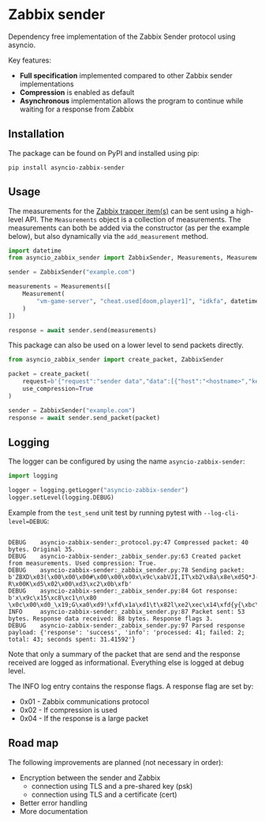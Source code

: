 # Zabbix sender
Dependency free implementation of the Zabbix Sender protocol using asyncio.

Key features:
- **Full specification** implemented compared to other Zabbix sender implementations
- **Compression** is enabled as default
- **Asynchronous** implementation allows the program to continue while waiting for a response from Zabbix

## Installation
The package can be found on PyPI and installed using pip:
```commandline
pip install asyncio-zabbix-sender
```

## Usage

The measurements for the [Zabbix trapper item(s)](https://www.zabbix.com/documentation/6.0/en/manual/config/items/itemtypes/trapper) can be sent using a high-level API.
The `Measurements` object is a collection of measurements.
The measurements can both be added via the constructor (as per the example below), but also dynamically via the `add_measurement` method.
```python
import datetime
from asyncio_zabbix_sender import ZabbixSender, Measurements, Measurement

sender = ZabbixSender("example.com")

measurements = Measurements([
    Measurement(
        "vm-game-server", "cheat.used[doom,player1]", "idkfa", datetime.datetime.utcnow()
    )
])

response = await sender.send(measurements)
```

This package can also be used on a lower level to send packets directly.
```python
from asyncio_zabbix_sender import create_packet, ZabbixSender

packet = create_packet(
    request=b'{"request":"sender data","data":[{"host":"<hostname>","key":"trap","value":"test value"}]}',
    use_compression=True
)

sender = ZabbixSender("example.com")
response = await sender.send_packet(packet)
```

## Logging
The logger can be configured by using the name `asyncio-zabbix-sender`:

```python
import logging

logger = logging.getLogger("asyncio-zabbix-sender")
logger.setLevel(logging.DEBUG)
```

Example from the `test_send` unit test by running pytest with `--log-cli-level=DEBUG`:
```text

DEBUG    asyncio-zabbix-sender:_protocol.py:47 Compressed packet: 40 bytes. Original 35.
DEBUG    asyncio-zabbix-sender:_zabbix_sender.py:63 Created packet from measurements. Used compression: True.
DEBUG    asyncio-zabbix-sender:_zabbix_sender.py:78 Sending packet: b'ZBXD\x03(\x00\x00\x00#\x00\x00\x00x\x9c\xabVJI,IT\xb2\x8a\x8e\xd5Q*J-,M-.Q\xb2R*N\xcdKI-R\x00K\xd5\x02\x00\xd3\xc2\x0b\xfb'
DEBUG    asyncio-zabbix-sender:_zabbix_sender.py:84 Got response: b'x\x9c\x15\xc8\xc1\n\x80 \x0c\x00\xd0_\x19;G\xa0\xd9!\xfd\x1a\xd1\t\x82l\xe2\xec\x14\xfd{y{\xbc\x07\x07i\x17VB\x0f\xa8wJ\xa4\x8a\x1b`\xe5"\xab\xfa\x90U\x94=8\x13\xa0\xc4\xda\x96m\x80)3\xb6\x7f\x8f\x00JI8+h\'\x9e\x1e\x0e\xb3;s^\x16\xdf\x0f\xc8\xd6\x1d\xb5'
INFO     asyncio-zabbix-sender:_zabbix_sender.py:87 Packet sent: 53 bytes. Response data received: 88 bytes. Response flags 3.
DEBUG    asyncio-zabbix-sender:_zabbix_sender.py:97 Parsed response payload: {'response': 'success', 'info': 'processed: 41; failed: 2; total: 43; seconds spent: 31.41592'}
```

Note that only a summary of the packet that are send and the response received are logged as informational.
Everything else is logged at debug level.

The INFO log entry contains the response flags.
A response flag are set by:
- 0x01 - Zabbix communications protocol
- 0x02 - If compression is used
- 0x04 - If the response is a large packet

## Road map
The following improvements are planned (not necessary in order):

- Encryption between the sender and Zabbix
  - connection using TLS and a pre-shared key (psk)
  - connection using TLS and a certificate (cert)
- Better error handling
- More documentation
